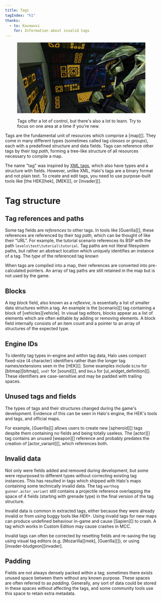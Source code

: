 ```yaml
---
title: Tags
tagIndex: "h1"
thanks:
  - to: Kavawuvi
    for: Information about invalid tags
---
```


<figure>
  <a href="control-panels.jpg">
    <img src="control-panels.jpg" alt="Control panels in a10"/>
  </a>
  <figcaption>
    <p>Tags offer a lot of control, but there's also a lot to learn. Try to focus on one area at a time if you're new.</p>
  </figcaption>
</figure>

Tags are the fundamental unit of resources which comprise a [map][]. They come in many different types (sometimes called tag _classes_ or _groups_), each with a predefined structure and data fields. Tags can reference other tags by their _tag path_, forming a tree-like structure of all resources necessary to compile a map.

The name "tag" was inspired by [XML tags][about-xml], which also have types and a structure with fields. However, unlike XML, Halo's tags are a binary format and not plain text. To create and edit tags, you need to use purpose-built tools like [the HEK][hek], [MEK][], or [Invader][].

# Tag structure
## Tag references and paths
Some tag fields are _references_ to other tags. In tools like [Guerilla][], these references are referenced by their _tag path_, which can be thought of like their "URL". For example, the tutorial scenario references its BSP with the path `levels\test\tutorial\tutorial`. Tag paths are not literal filesystem paths, but rather an abstract location which uniquely identifies an instance of a tag. The _type_ of the referenced tag known

When tags are compiled into a map, their references are converted into pre-calculated pointers. An array of tag paths are still retained in the map but is not used by the game.

## Blocks
A _tag block_ field, also known as a _reflexive_, is essentially a list of smaller data structures within a tag. An example is the [scenario][] tag containing a block of [vehicles][vehicle]. In visual tag editors, blocks appear as a list of elements which are often editable by adding or removing elements. A block field internally consists of an item count and a pointer to an array of structures of the expected type.

## Engine IDs
To identity tag types in-engine and within tag data, Halo uses compact fixed-size (4 character) identifiers rather than the longer tag names/extensions seen in the [HEK][]. Some examples include `bitm` for [bitmap][bitmap], `snd!` for [sound][], and `DeLa` for [ui_widget_definition][]. These identifiers are case-sensitive and may be padded with trailing spaces.

## Unused tags and fields
The types of tags and their structures changed during the game's development. Evidence of this can be seen in Halo's engine, the HEK's tools and tags, and official maps.

For example, [Guerilla][] allows users to create new [spheroid][] tags despite them containing no fields and being totally useless. The [actor][] tag contains an unused [weapon][] reference and probably predates the creation of [actor_variant][], which references both.

## Invalid data
Not only were fields added and removed during development, but some were repurposed to different types without correcting existing tag instances. This has resulted in tags which shipped with Halo's maps containing some technically invalid data. The tag `warthog gunner.actor_variant` still contains a projectile reference overlapping the space of 4 fields (starting with grenade type) in the final version of the tag structure.

Invalid data is common in extracted tags, either because they were already invalid or from using buggy tools like _HEK+_. Using invalid tags for new maps can produce undefined behaviour in-game and cause [Sapien][] to crash. A tag which works in Custom Edition may cause crashes in MCC.

Invalid tags can often be corrected by resetting fields and re-saving the tag using visual tag editors (e.g. [Mozarilla][mek], [Guerilla][]), or using [invader-bludgeon][invader].

## Padding
Fields are not always densely packed within a tag; sometimes there exists unused space between them without any known purpose. These spaces are often referred to as _padding_. Generally, any sort of data could be stored in these spaces without affecting the tags, and some community tools use this space to retain extra metadata.

[about-xml]: https://en.wikipedia.org/wiki/XML#Key_terminology
